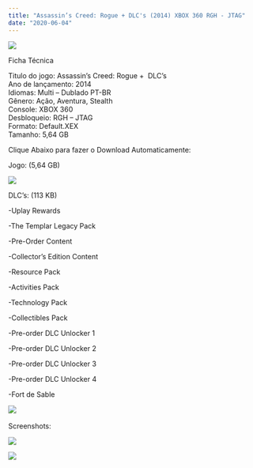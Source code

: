 ```yaml
---
title: "Assassin’s Creed: Rogue + DLC's (2014) XBOX 360 RGH - JTAG"
date: "2020-06-04"
---
```


![](https://2.bp.blogspot.com/-rfdC1q8uLVg/XqxUZReYpfI/AAAAAAAAF9U/kXJYvXdTCT0X5VO5hCvD0TiqqvWVcB6NgCLcBGAsYHQ/s320/70714-assassins-creed-rogue-full-211x300.jpg)

Ficha Técnica  
  
Titulo do jogo: Assassin’s Creed: Rogue +  DLC’s  
Ano de lançamento: 2014  
Idiomas: Multi – Dublado PT-BR  
Gênero: Ação, Aventura, Stealth  
Console: XBOX 360  
Desbloqueio: RGH – JTAG  
Formato: Default.XEX  
Tamanho: 5,64 GB

  

Clique Abaixo para fazer o Download Automaticamente:

Jogo: (5,64 GB)

[![](https://1.bp.blogspot.com/-eNerQjlxWXg/Xsyoy1YwxPI/AAAAAAAAG8o/qs-0XGNQDR4jSn0uGinE3EzKZZ6GoZnEACPcBGAYYCw/s1600/LINK1.png)](https://zee.gl/NWGHy6Oc)

DLC’s: (113 KB)

\-Uplay Rewards 

\-The Templar Legacy Pack 

\-Pre-Order Content 

\-Collector’s Edition Content 

\-Resource Pack 

\-Activities Pack 

\-Technology Pack 

\-Collectibles Pack 

\-Pre-order DLC Unlocker 1 

\-Pre-order DLC Unlocker 2 

\-Pre-order DLC Unlocker 3 

\-Pre-order DLC Unlocker 4 

\-Fort de Sable

​[![](https://1.bp.blogspot.com/-F4godoYQu2A/XthEfzvJU-I/AAAAAAAAJ34/HI_E1GqJyLAiJ1N55XMxwu2RqExF3IIOwCK4BGAsYHg/MEGA.png)](https://zee.gl/nrrO)

Screenshots:

[![](https://1.bp.blogspot.com/-NTXKR_tZqUo/XqxWmhjSyGI/AAAAAAAAF9k/nw-k7FvnviU0MSrD9P81h5hDKWyAgzSXACLcBGAsYHQ/w400-h225/assassins-creed-rogue-remasterizado-midia-fisica-ps4-D_NQ_NP_891528-MLB40869731095_022020-F.jpg)](https://1.bp.blogspot.com/-NTXKR_tZqUo/XqxWmhjSyGI/AAAAAAAAF9k/nw-k7FvnviU0MSrD9P81h5hDKWyAgzSXACLcBGAsYHQ/s1600/assassins-creed-rogue-remasterizado-midia-fisica-ps4-D_NQ_NP_891528-MLB40869731095_022020-F.jpg)

[![](https://1.bp.blogspot.com/-40Kh3YoDmOs/XqxWl2Tt1aI/AAAAAAAAF9g/ErP7xnePwlMaCGuptwiWaj5_m-tnBna-ACLcBGAsYHQ/w400-h225/apps.2667.71737353171179027.83997f85-ff8e-44cd-826c-44098b6be332.jpg)](https://1.bp.blogspot.com/-40Kh3YoDmOs/XqxWl2Tt1aI/AAAAAAAAF9g/ErP7xnePwlMaCGuptwiWaj5_m-tnBna-ACLcBGAsYHQ/s1600/apps.2667.71737353171179027.83997f85-ff8e-44cd-826c-44098b6be332.jpg)
